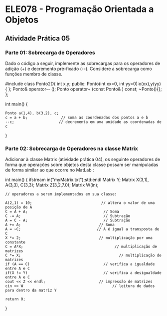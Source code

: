 # ELE078 - Programação Orientada a Objetos
## Atividade Prática 05

### Parte 01: Sobrecarga de Operadores
Dado o código a seguir, implemente as sobrecargas para os operadores de adição (+) e decremento pré-fixado (--). Considere a sobrecarga como funções membro de classe.

#include<iostream>
class Ponto2D{
    int x,y;
    public:
        Ponto(int xx=0, int yy=0):x(xx),y(yy){ };
        Ponto& operator-- ();
        Ponto operator+ (const Ponto& ) const;
        ~Ponto(){}; 
};

int main() {

    Ponto a(1,4), b(3,2), c;
    c = a + b;               // soma as coordenadas dos pontos a e b 
    --c;                    // decrementa em uma unidade as coordenadas de c
}

### Parte 02: Sobrecarga de Operadores na classe Matrix
Adicionar à classe Matrix (atividade prática 04), os seguinte operadores de forma que operações sobre objetos desta classe possam ser manipuladas de forma similar ao que ocorre no MatLab :

int main()
{
    ifstream in("myMatrix.txt");std:endl
    Matrix Y;
    Matrix X(3,1), A(3,3), C(3,3);
    Matrix Z(3,2,7.0);
    Matrix W(in);
    
    // operadores a serem implementados em sua classe:
    
    A(2,1) = 10;                               // altera o valor de uma posição de A
    C = A + A;                                  // Soma
    C -= A;                                     // Subtração       
    A = C - A;                                  // Subtração
    A += A;                                   // Soma
    A = ~C;                                  // A é igual a transposta de C
    X *= 2;                                   // multiplicação por uma constante
    C = A*X;                                         // multiplicação de matrizes
    C *= X;                                            // multiplicação de matrizes
    if (A == C)                                 // verifica a igualdade entre A e C
    if(X != Y)                                  // verifica a desigualdade entre A e C
    cout << Z << endl;                        // impressão de matrizes
    cin >> W                                        // leitura de dados para dentro da matriz Y 
  
    return 0;
}